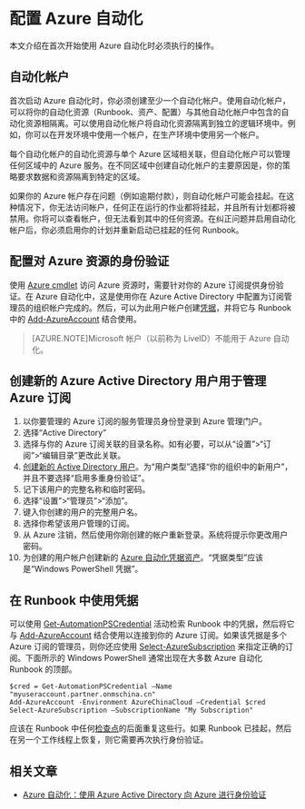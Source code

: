 <properties 
   pageTitle="配置 Azure 自动化"
   description="介绍在配置初次使用的 Azure 自动化时必须执行的步骤。"
   services="automation"
   documentationCenter=""
   authors="bwren"
   manager="stevenka"
   editor="tysonn" />
<tags
	ms.service="automation"
	ms.date="11/10/2015"
	wacn.date="12/17/2015"/>

# 配置 Azure 自动化

本文介绍在首次开始使用 Azure 自动化时必须执行的操作。

## 自动化帐户

首次启动 Azure 自动化时，你必须创建至少一个自动化帐户。使用自动化帐户，可以将你的自动化资源（Runbook、资产、配置）与其他自动化帐户中包含的自动化资源相隔离。可以使用自动化帐户将自动化资源隔离到独立的逻辑环境中。例如，你可以在开发环境中使用一个帐户，在生产环境中使用另一个帐户。

每个自动化帐户的自动化资源与单个 Azure 区域相关联，但自动化帐户可以管理任何区域中的 Azure 服务。在不同区域中创建自动化帐户的主要原因是，你的策略要求数据和资源隔离到特定的区域。


如果你的 Azure 帐户存在问题（例如逾期付款），则自动化帐户可能会挂起。在这种情况下，你无法访问帐户，任何正在运行的作业都将挂起，并且所有计划都将被禁用。你将可以查看帐户，但无法看到其中的任何资源。在纠正问题并启用自动化帐户后，你必须启用你的计划并重新启动已挂起的任何 Runbook。


## 配置对 Azure 资源的身份验证

使用 [Azure cmdlet](http://msdn.microsoft.com/zh-cn/library/azure/jj554330.aspx) 访问 Azure 资源时，需要针对你的 Azure 订阅提供身份验证。在 Azure 自动化中，这是使用你在 Azure Active Directory 中配置为订阅管理员的组织帐户完成的。然后，可以为此用户帐户创建[凭据](/documentation/articles/automation-credentials)，并将它与 Runbook 中的 [Add-AzureAccount](http://msdn.microsoft.com/zh-cn/library/azure/dn722528.aspx) 结合使用。

>[AZURE.NOTE]Microsoft 帐户（以前称为 LiveID）不能用于 Azure 自动化。

## 创建新的 Azure Active Directory 用户用于管理 Azure 订阅

1. 以你要管理的 Azure 订阅的服务管理员身份登录到 Azure 管理门户。
2. 选择“Active Directory”
3. 选择与你的 Azure 订阅关联的目录名称。如有必要，可以从“设置”>“订阅”>“编辑目录”更改此关联。
4. [创建新的 Active Directory 用户](http://msdn.microsoft.com/zh-cn/library/azure/hh967632.aspx)。为“用户类型”选择“你的组织中的新用户”，并且不要选择“启用多重身份验证”。
5. 记下该用户的完整名称和临时密码。
7. 选择“设置”>“管理员”>“添加”。
8. 键入你创建的用户的完整用户名。
9. 选择你希望该用户管理的订阅。
10. 从 Azure 注销，然后使用你刚创建的帐户重新登录。系统将提示你更改用户密码。
11. 为创建的用户帐户创建新的 [Azure 自动化凭据资产](/documentation/articles/automation-credentials)。“凭据类型”应该是“Windows PowerShell 凭据”。


## 在 Runbook 中使用凭据

可以使用 [Get-AutomationPSCredential](/documentation/articles/automation-credentials) 活动检索 Runbook 中的凭据，然后将它与 [Add-AzureAccount](http://msdn.microsoft.com/zh-cn/library/azure/dn722528.aspx) 结合使用以连接到你的 Azure 订阅。如果该凭据是多个 Azure 订阅的管理员，则你还应使用 [Select-AzureSubscription](http://msdn.microsoft.com/zh-cn/library/dn495203.aspx) 来指定正确的订阅。下面所示的 Windows PowerShell 通常出现在大多数 Azure 自动化 Runbook 的顶部。

    $cred = Get-AutomationPSCredential –Name "myuseraccount.partner.onmschina.cn"
	Add-AzureAccount -Environment AzureChinaCloud –Credential $cred
	Select-AzureSubscription –SubscriptionName "My Subscription"

应该在 Runbook 中任何[检查点](/documentation/articles/automation-runbook-execution#checkpoints)的后面重复这些行。如果 Runbook 已挂起，然后在另一个工作线程上恢复，则它需要再次执行身份验证。

## 相关文章
- [Azure 自动化：使用 Azure Active Directory 向 Azure 进行身份验证](http://azure.microsoft.com/zh-cn/blog/2014/08/27/azure-automation-authenticating-to-azure-using-azure-active-directory/)
 

<!---HONumber=Mooncake_1207_2015-->